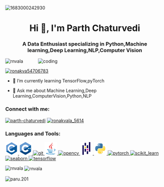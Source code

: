 ![1683000242930](https://user-images.githubusercontent.com/112707550/236666476-312eb2dc-1a8d-4812-afeb-3c428107009f.jpeg)
<h1 align="center">Hi 👋, I'm Parth Chaturvedi</h1>
<h3 align="center">A Data Enthusiast specializing in Python,Machine learning,Deep Learning,NLP,Computer Vision</h3>
<img align="right"alt="coding"width="400"src="https://i.pinimg.com/originals/06/60/ef/0660efe82fa3da42ed56eef013171835.gif">
 
<p align="left"> <img src="https://komarev.com/ghpvc/?username=rnvala&label=Profile%20views&color=0e75b6&style=flat" alt="rnvala" /> </p>
 
<p align="left"> <a href="https://paru2017.blogspot.com/" target="blank"><img src="https://th.bing.com/th/id/R.5ca467b1860dcf4d38124b864eaf0ac1?rik=1mRA3DeAfad8bw&pid=ImgRaw&r=0" alt="ronakva54706783" /></a> </p>
 
- 🌱 I’m currently learning TensorFlow,pyTorch
 
- 💬 Ask me about Machine Learning,Deep Learning,ComputerVision,Python,NLP
 
<h3 align="left">Connect with me:</h3>
<p align="left">
<a href="https://www.linkedin.com/in/parth-chaturvedi-360981192?utm_source=share&utm_campaign=share_via&utm_content=profile&utm_medium=android_app" target="blank"><img align="center" src="https://www.bing.com/images/search?view=detailV2&ccid=P%2fz8uTsV&id=DB6BBE8933B84C5B7A6C425948F95AA200B3A908&thid=OIP.P_z8uTsVJ8tmPn2prJwOpQHaHa&mediaurl=https%3a%2f%2fth.bing.com%2fth%2fid%2fR.3ffcfcb93b1527cb663e7da9ac9c0ea5%3frik%3dCKmzAKJa%252bUhZQg%26riu%3dhttp%253a%252f%252ftechssocial.net%252fwp-content%252fuploads%252f2016%252f04%252fLinkedin.png%26ehk%3dKWqXTlbLnBXcZn3raMCm1F617Iqv97CzM3ix2T02NXU%253d%26risl%3d%26pid%3dImgRaw%26r%3d0&exph=2000&expw=2000&q=linkedin&simid=608050598285767584&FORM=IRPRST&ck=C9ACA33F3B1099B3CDC5F1337389EB87&selectedIndex=0&itb=0" alt="parth-chaturvedi" height="30" width="40" /></a>
<a href="https://instagram.com/paru.201" target="blank"><img align="center" src="https://raw.githubusercontent.com/rahuldkjain/github-profile-readme-generator/master/src/images/icons/Social/instagram.svg" alt="ronakvala_5614" height="30" width="40" /></a>
</p>
 
<h3 align="left">Languages and Tools:</h3>
<p align="left"> <a href="https://www.cprogramming.com/" target="_blank" rel="noreferrer"> <img src="https://raw.githubusercontent.com/devicons/devicon/master/icons/c/c-original.svg" alt="c" width="40" height="40"/> </a> <a href="https://www.w3schools.com/cpp/" target="_blank" rel="noreferrer"> <img src="https://raw.githubusercontent.com/devicons/devicon/master/icons/cplusplus/cplusplus-original.svg" alt="cplusplus" width="40" height="40"/> </a> <a href="https://git-scm.com/" target="_blank" rel="noreferrer"> <img src="https://www.vectorlogo.zone/logos/git-scm/git-scm-icon.svg" alt="git" width="40" height="40"/> </a> <a href="https://www.java.com" target="_blank" rel="noreferrer"> <img src="https://raw.githubusercontent.com/devicons/devicon/master/icons/java/java-original.svg" alt="java" width="40" height="40"/> </a> <a href="https://opencv.org/" target="_blank" rel="noreferrer"> <img src="https://www.vectorlogo.zone/logos/opencv/opencv-icon.svg" alt="opencv" width="40" height="40"/> </a> <a href="https://pandas.pydata.org/" target="_blank" rel="noreferrer"> <img src="https://raw.githubusercontent.com/devicons/devicon/2ae2a900d2f041da66e950e4d48052658d850630/icons/pandas/pandas-original.svg" alt="pandas" width="40" height="40"/> </a> <a href="https://www.python.org" target="_blank" rel="noreferrer"> <img src="https://raw.githubusercontent.com/devicons/devicon/master/icons/python/python-original.svg" alt="python" width="40" height="40"/> </a> <a href="https://pytorch.org/" target="_blank" rel="noreferrer"> <img src="https://www.vectorlogo.zone/logos/pytorch/pytorch-icon.svg" alt="pytorch" width="40" height="40"/> </a> <a href="https://scikit-learn.org/" target="_blank" rel="noreferrer"> <img src="https://upload.wikimedia.org/wikipedia/commons/0/05/Scikit_learn_logo_small.svg" alt="scikit_learn" width="40" height="40"/> </a> <a href="https://seaborn.pydata.org/" target="_blank" rel="noreferrer"> <img src="https://seaborn.pydata.org/_images/logo-mark-lightbg.svg" alt="seaborn" width="40" height="40"/> </a> <a href="https://www.tensorflow.org" target="_blank" rel="noreferrer"> <img src="https://www.vectorlogo.zone/logos/tensorflow/tensorflow-icon.svg" alt="tensorflow" width="40" height="40"/> </a> </p>
<p><img align="left" src="https://github-readme-stats.vercel.app/api/top-langs?username=rnvala&show_icons=true&locale=en&layout=compact" alt="rnvala" /></p>
 
<p>&nbsp;<img align="center" src="https://github-readme-stats.vercel.app/api?username=rnvala&show_icons=true&locale=en" alt="rnvala" /></p>
 
<p><img align="center" src="https://github-readme-streak-stats.herokuapp.com/?user=rnvala&" alt="paru.201" /></p>
<!-- ## 🏆 GitHub Trophies
<br/>
<br/>
![](https://github-profile-trophy.vercel.app/?username=rnvala&theme=radical&no-frame=false&no-bg=false&margin-w=4) -->
